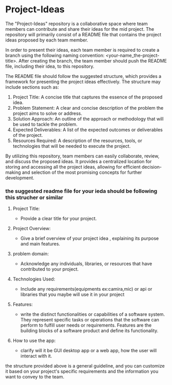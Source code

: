 # Project-Ideas

The "Project-Ideas" repository is a collaborative space where team members can contribute and share their ideas for the mid project. The repository will primarily consist of a README file that contains the project ideas proposed by each team member. 

In order to present their ideas, each team member is required to create a branch using the following naming convention: <your-name_the-project-title>. After creating the branch, the team member should push the README file, including their idea, to this repository.

The README file should follow the suggested structure, which provides a framework for presenting the project ideas effectively. The structure may include sections such as:
1. Project Title: A concise title that captures the essence of the proposed idea.
2. Problem Statement: A clear and concise description of the problem the project aims to solve or address.
3. Solution Approach: An outline of the approach or methodology that will be used to tackle the problem.
4. Expected Deliverables: A list of the expected outcomes or deliverables of the project.
5. Resources Required: A description of the resources, tools, or technologies that will be needed to execute the project.


By utilizing this repository, team members can easily collaborate, review, and discuss the proposed ideas. It provides a centralized location for storing and accessing all the project ideas, allowing for efficient decision-making and selection of the most promising concepts for further development.


### the suggested readme file for your ieda should be following this strucher or similar

1. Project Title:
   - Provide a clear title for your project.

2. Project Overview:
   - Give a brief overview of your project idea , explaining its purpose and main features.

3. problem domain:
   - Acknowledge any individuals, libraries, or resources that have contributed to your project.

4. Technologies Used:
   - Include any requirements(equipments ex:camira,mic) or api or libraries that you maybe will use it in your project

5. Features:
   - write the distinct functionalities or capabilities of a software system. They represent specific tasks or operations that the software can perform to fulfill user needs or requirements. Features are the building blocks of a software product and define its functionality.
  
6. How to use the app:
   - clarify will it be GUI desktop app or a web app, how the user will interact with it.

the structure provided above is a general guideline, and you can customize it based on your project's specific requirements and the information you want to convey to the team.
 
